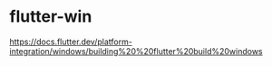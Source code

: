 # flutter-win

https://docs.flutter.dev/platform-integration/windows/building%20%20flutter%20build%20windows

